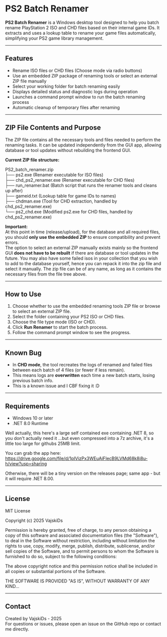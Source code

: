 
# PS2 Batch Renamer

**PS2 Batch Renamer** is a Windows desktop tool designed to help you batch rename PlayStation 2 ISO and CHD files based on their internal game IDs. It extracts and uses a lookup table to rename your game files automatically, simplifying your PS2 game library management.

---

## Features

- Rename ISO files or CHD files (Choose mode via radio buttons)  
- Use an embedded ZIP package of renaming tools or select an external ZIP file manually  
- Select your working folder for batch renaming easily  
- Displays detailed status and diagnostic logs during operation  
- Launches a command prompt window to run the batch renaming process  
- Automatic cleanup of temporary files after renaming  

---

## ZIP File Contents and Purpose

The ZIP file contains all the necessary tools and files needed to perform the renaming tasks. It can be updated independently from the GUI app, allowing database or tool updates without rebuilding the frontend GUI.

**Current ZIP file structure:**

PS2_batch_renamer.zip <br>
├── ps2.exe (Renamer executable for ISO files) <br>
├── chd_ps2_renamer.exe (Renamer executable for CHD files) <br>
├── run_renamer.bat (Batch script that runs the renamer tools and cleans up after) <br>
├── gameid.txt (Lookup table for game IDs to names) <br>
├── chdman.exe (Tool for CHD extraction, handled by chd_ps2_renamer.exe) <br>
└── ps2_chd.exe (Modified ps2.exe for CHD files, handled by chd_ps2_renamer.exe) <br>


**Important:**  
At this point in time (release/upload), for the database and all required files, you should **only use the embedded ZIP** to ensure compatibility and prevent errors.  
The option to select an external ZIP manually exists mainly so the frontend GUI **does not have to be rebuilt** if there are database or tool updates in the future. You may also have some failed isos in your collection that you wish to add to the database yourself, hence you can repack it into the zip file and select it manually. The zip file can be of any name, as long as it contains the necessary files from the file tree above.

---

## How to Use

1. Choose whether to use the embedded renaming tools ZIP file or browse to select an external ZIP file.  
2. Select the folder containing your PS2 ISO or CHD files.  
3. Choose the file type mode (ISO or CHD).  
4. Click **Run Renamer** to start the batch process.  
5. Follow the command prompt window to see the progress.

---

## Known Bug

- In **CHD mode**, the tool recreates the logs of renamed and failed files between each batch of 4 files (or fewer if less remain).  
- This means logs are **overwritten** each time a new batch starts, losing previous batch info.  
- This is a known issue and I CBF fixing it :D

---

## Requirements

- Windows 10 or later  
- .NET 8.0 Runtime

Well actually, this here's a large self contained exe containing .NET 8, so you don't actually need it ...but even
compressed into a 7z archive, it's a little too large for githubs 25MB limit.

You can grab the app here: https://drive.google.com/file/d/1pIVizPx3WEuAiFIecB9LVMd68k8i8u-h/view?usp=sharing

Otherwise, there will be a tiny version on the releases page; same app - but it will require .NET 8.00.

---

## License

MIT License

Copyright (c) 2025 VajskiDs

Permission is hereby granted, free of charge, to any person obtaining a copy
of this software and associated documentation files (the "Software"), to deal
in the Software without restriction, including without limitation the rights
to use, copy, modify, merge, publish, distribute, sublicense, and/or sell
copies of the Software, and to permit persons to whom the Software is
furnished to do so, subject to the following conditions:

The above copyright notice and this permission notice shall be included in
all copies or substantial portions of the Software.

THE SOFTWARE IS PROVIDED "AS IS", WITHOUT WARRANTY OF ANY KIND...

---

## Contact

Created by VajskiDs - 2025  
For questions or issues, please open an issue on the GitHub repo or contact me directly.
